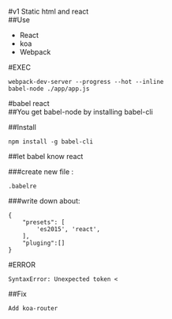 #v1 Static html and react  
##Use  
- React  
- koa  
- Webpack    
  
  
#EXEC  
```  
webpack-dev-server --progress --hot --inline  
babel-node ./app/app.js  
```  
  
  
#babel react  
##You get babel-node by installing babel-cli  
  
##Install  
```  
npm install -g babel-cli  
```  

##let babel know react  
  
###create new file :  
```
.babelre  
```  

###write down about:  
```
{
	"presets": [
		'es2015', 'react',
	],
	"pluging":[]
}  
```  
  
  
#ERROR  
``` 
SyntaxError: Unexpected token <
```  
  
##Fix  
```   
Add koa-router
```  